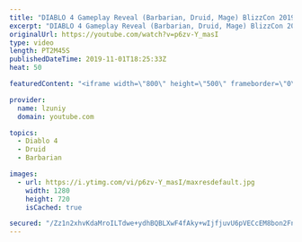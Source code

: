 ```yaml
---
title: "DIABLO 4 Gameplay Reveal (Barbarian, Druid, Mage) BlizzCon 2019"
excerpt: "DIABLO 4 Gameplay Reveal (Barbarian, Druid, Mage) BlizzCon 2019 SUBSCRIBE → https://goo.gl/wiBNvo subscribe for the latest PS4, Xbox One and PC, ..."
originalUrl: https://youtube.com/watch?v=p6zv-Y_masI
type: video
length: PT2M45S
publishedDateTime: 2019-11-01T18:25:33Z
heat: 50

featuredContent: "<iframe width=\"800\" height=\"500\" frameborder=\"0\" src=\"https://www.youtube.com/embed/p6zv-Y_masI\" allow=\"accelerometer; autoplay; encrypted-media; gyroscope; picture-in-picture\" allowfullscreen></iframe>"

provider:
  name: lzuniy
  domain: youtube.com

topics:
  - Diablo 4
  - Druid
  - Barbarian

images:
  - url: https://i.ytimg.com/vi/p6zv-Y_masI/maxresdefault.jpg
    width: 1280
    height: 720
    isCached: true

secured: "/Zz1n2xhvKdaMroILTdwe+ydhBQBLXwF4fAky+wIjfjuvU6pVECcEM8bon2Fnh5TXC0r/d9DrpRYP4d5GWrY2UPQfDwlejB5zwjXiQv56FDD8Ht4Q0XYM8V1B/rd4jvaIqtUGeBZmUWohDvXnl8n2wCdfyW+KoYgL7N7m0H2ASKpdVRvsCJouI+IEcNZ/2fgdhWmqrgPyBOsfH2ERjTowyM8PQlfd4vt6UJs3g+Mh/f91WhobTBnF2aoScSbCd3k5HLhJ4WMI5aZcoPzeG/Ap4rmhV61Ehb2/KywPKSBZIDVPTQmBC84lD7yw0qAyXC1iqx+jETGhbP4o8LchVfV8/MS7owQLzbGmM5R6L0Cds5QVHjLcgqG5bPwnBek/oHaVLglGnv6Sqs17i2dhsuCeGW+xiL2eb2UL80MUdve5EWbK+6RTbg+Jm3EM6rwpLOD;YMKqQEVyE+PfcO9ShBVnKw=="
---
```


